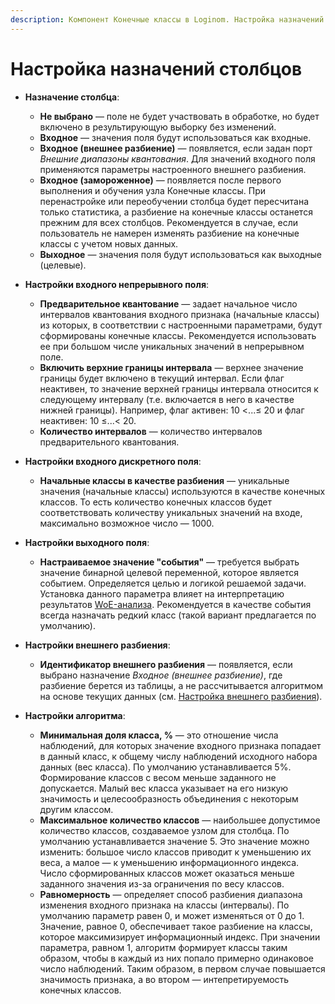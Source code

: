 ```yaml
---
description: Компонент Конечные классы в Loginom. Настройка назначений столбцов.
---
```

# Настройка назначений столбцов

* **Назначение столбца**:
  * **Не выбрано** — поле не будет участвовать в обработке, но будет включено в результирующую выборку без изменений.
  * **Входное** — значения поля будут использоваться как входные.
  * **Входное (внешнее разбиение)** — появляется, если задан порт *Внешние диапазоны квантования*. Для значений входного поля применяются параметры настроенного внешнего разбиения.
  * **Входное (замороженное)** — появляется после первого выполнения и обучения узла Конечные классы. При перенастройке или переобучении столбца будет пересчитана только статистика, а разбиение на конечные классы останется прежним для всех столбцов. Рекомендуется в случае, если пользователь не намерен изменять разбиение на конечные классы с учетом новых данных.
  * **Выходное** — значения поля будут использоваться как выходные (целевые).


* **Настройки входного непрерывного поля**:
  * **Предварительное квантование** — задает начальное число интервалов квантования входного признака (начальные классы) из которых, в соответствии с настроенными параметрами, будут сформированы конечные классы. Рекомендуется использовать ее при большом числе уникальных значений в непрерывном поле.
  * **Включить верхние границы интервала** — верхнее значение границы будет включено в текущий интервал. Если флаг неактивен, то значение верхней границы интервала относится к следующему интервалу (т.е. включается в него в качестве нижней границы). Например, флаг активен: 10 <...≤ 20 и флаг неактивен: 10 ≤...< 20.
  * **Количество интервалов** — количество интервалов предварительного квантования.


* **Настройки входного дискретного поля**:
  * **Начальные классы в качестве разбиения** — уникальные значения (начальные классы) используются в качестве конечных классов. То есть количество конечных классов будет соответствовать количеству уникальных значений на входе, максимально возможное число — 1000.


* **Настройки выходного поля**:
  * **Настраиваемое значение "события"** — требуется выбрать значение бинарной целевой переменной, которое является событием. Определяется целью и логикой решаемой задачи. Установка данного параметра влияет на интерпретацию результатов [WoE-анализа](https://wiki.loginom.ru/articles/weight-of-evidence.html). Рекомендуется в качестве события всегда назначать редкий класс (такой вариант предлагается по умолчанию).


* **Настройки внешнего разбиения**:
  * **Идентификатор внешнего разбиения** — появляется, если выбрано назначение *Входное (внешнее разбиение)*, где разбиение берется из таблицы, а не рассчитывается алгоритмом на основе текущих данных (см. [Настройка внешнего разбиения](./configure-external-binning.md)).


* **Настройки алгоритма**:
  * **Минимальная доля класса, %** — это отношение числа наблюдений, для которых значение входного признака попадает в данный класс, к общему числу наблюдений исходного набора данных (вес класса). По умолчанию устанавливается 5%. Формирование классов с весом меньше заданного не допускается. Малый вес класса указывает на его низкую значимость и целесообразность объединения с некоторым другим классом.
  * **Максимальное количество классов** — наибольшее допустимое количество классов, создаваемое узлом для столбца. По умолчанию устанавливается значение 5. Это значение можно изменить: большое число классов приводит к уменьшению их веса, а малое — к уменьшению информационного индекса. Число сформированных классов может оказаться меньше заданного значения из-за ограничения по весу классов.
  * **Равномерность** — определяет способ разбиения диапазона изменения входного признака на классы (интервалы). По умолчанию параметр равен 0, и может изменяться от 0 до 1. Значение, равное 0, обеспечивает такое разбиение на классы, которое максимизирует информационный индекс. При значении параметра, равном 1, алгоритм формирует классы таким образом, чтобы в каждый из них попало примерно одинаковое число наблюдений. Таким образом, в первом случае повышается значимость признака, а во втором — интепретируемость конечных классов.
